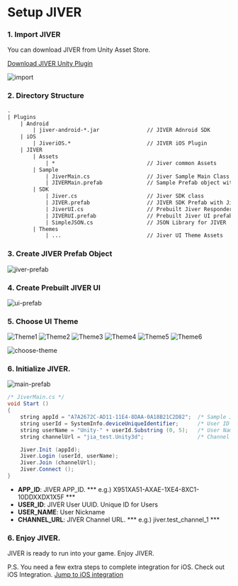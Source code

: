 Setup JIVER
============================
### 1. Import JIVER 
You can download JIVER from Unity Asset Store.

[Download JIVER Unity Plugin](download_sdk.html)

![import](https://raw.githubusercontent.com/smilefam/jiver-unity-doc/master/file/import.jpg)


### 2. Directory Structure
``` xml
.
| Plugins
    | Android
        | jiver-android-*.jar               // JIVER Adnroid SDK
    | iOS
        | JiveriOS.*                        // JIVER iOS Plugin
    | JIVER
        | Assets
            | *                             // Jiver common Assets
        | Sample
            | JiverMain.cs                  // Jiver Sample Main Class
            | JIVERMain.prefab              // Sample Prefab object with the JiverMain class
        | SDK
            | Jiver.cs                      // Jiver SDK class
            | JIVER.prefab                  // JIVER SDK Prefab with Jiver class
            | JiverUI.cs                    // Prebuilt Jiver Responder class
            | JIVERUI.prefab                // Prebuilt Jiver UI prefab with JiverUI class.
            | SimpleJSON.cs                 // JSON Library for JIVER
        | Themes
            | ...                           // Jiver UI Theme Assets
```

### 3. Create JIVER Prefab Object
![jiver-prefab](https://raw.githubusercontent.com/smilefam/jiver-unity-doc/master/file/jiver_prefab.jpg)

### 4. Create Prebuilt JIVER UI
![ui-prefab](https://raw.githubusercontent.com/smilefam/jiver-unity-doc/master/file/ui_prefab.jpg)

### 5. Choose UI Theme
![Theme1](https://raw.githubusercontent.com/smilefam/jiver-unity-doc/master/file/th_beige_crema.jpg)
![Theme2](https://raw.githubusercontent.com/smilefam/jiver-unity-doc/master/file/th_candy_sky.jpg)
![Theme3](https://raw.githubusercontent.com/smilefam/jiver-unity-doc/master/file/th_fantasy.jpg)
![Theme4](https://raw.githubusercontent.com/smilefam/jiver-unity-doc/master/file/th_purple_mania.jpg)
![Theme5](https://raw.githubusercontent.com/smilefam/jiver-unity-doc/master/file/th_space_dark.jpg)
![Theme6](https://raw.githubusercontent.com/smilefam/jiver-unity-doc/master/file/th_village.jpg)

![choose-theme](https://raw.githubusercontent.com/smilefam/jiver-unity-doc/master/file/choose_theme.jpg)

### 6. Initialize JIVER.
![main-prefab](https://raw.githubusercontent.com/smilefam/jiver-unity-doc/master/file/main_prefab.jpg)

``` java
/* JiverMain.cs */
void Start ()
{
    string appId = "A7A2672C-AD11-11E4-8DAA-0A18B21C2D82";  /* Sample Jiver Application */
    string userId = SystemInfo.deviceUniqueIdentifier;      /* User ID */
    string userName = "Unity-" + userId.Substring (0, 5);   /* User Name */
    string channelUrl = "jia_test.Unity3d";                 /* Channel URL */

    Jiver.Init (appId);
    Jiver.Login (userId, userName);
    Jiver.Join (channelUrl);
    Jiver.Connect ();
}
```
 * **APP_ID**: JIVER APP_ID. *** e.g.) X951XA51-AXAE-1XE4-8XC1-10DDXXDX1X5F ***
 * **USER_ID**: JIVER User UUID. Unique ID for Users
 * **USER_NAME**: User Nickname
 * **CHANNEL_URL**: JIVER Channel URL. *** e.g.) jiver.test_channel_1 ***

### 6. Enjoy JIVER.
JIVER is ready to run into your game. Enjoy JIVER.

P.S. You need a few extra steps to complete integration for iOS. Check out iOS Integration.
[Jump to iOS integration](ios.html)
